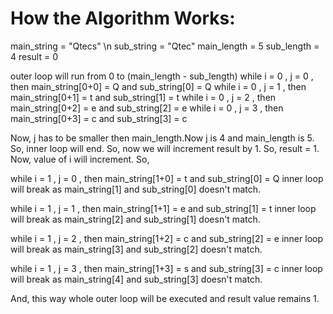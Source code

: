 # How the Algorithm Works:

main_string = "Qtecs" \n
sub_string = "Qtec"
main_length = 5
sub_length = 4
result = 0

outer loop will run from 0 to (main_length - sub_length)
while i = 0 , j = 0 , then main_string[0+0] = Q  and  sub_string[0] = Q 
while i = 0 , j = 1 , then main_string[0+1] = t  and  sub_string[1] = t
while i = 0 , j = 2 , then main_string[0+2] = e  and  sub_string[2] = e 
while i = 0 , j = 3 , then main_string[0+3] = c  and  sub_string[3] = c 

Now, j has to be smaller then main_length.Now j is 4 and main_length is 5. So, inner loop will end.
So, now we will increment result by 1. So, result = 1.
Now, value of i will increment. So,

while i = 1 , j = 0 , then main_string[1+0] = t  and  sub_string[0] = Q 
inner loop will break as main_string[1] and sub_string[0] doesn't match.

while i = 1 , j = 1 , then main_string[1+1] = e  and  sub_string[1] = t
inner loop will break as main_string[2] and sub_string[1] doesn't match.

while i = 1 , j = 2 , then main_string[1+2] = c  and  sub_string[2] = e 
inner loop will break as main_string[3] and sub_string[2] doesn't match.

while i = 1 , j = 3 , then main_string[1+3] = s  and  sub_string[3] = c
inner loop will break as main_string[4] and sub_string[3] doesn't match.

And, this way whole outer loop will be executed and result value remains 1. 
